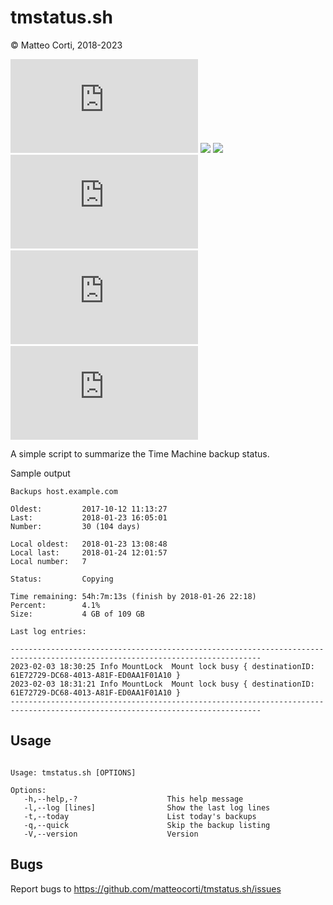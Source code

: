 
# tmstatus.sh

&copy; Matteo Corti, 2018-2023

![](https://img.shields.io/github/v/release/matteocorti/tmstatus.sh)&nbsp;![](https://img.shields.io/github/downloads/matteocorti/tmstatus.sh/latest/total)&nbsp;![](https://img.shields.io/github/downloads/matteocorti/tmstatus.sh/total)&nbsp;![](https://img.shields.io/github/license/matteocorti/tmstatus.sh)&nbsp;![](https://img.shields.io/github/stars/matteocorti/tmstatus.sh)&nbsp;![](https://img.shields.io/github/forks/matteocorti/tmstatus.sh)

A simple script to summarize the Time Machine backup status.

Sample output

```text
Backups host.example.com

Oldest:         2017-10-12 11:13:27
Last:           2018-01-23 16:05:01
Number:         30 (104 days)

Local oldest:   2018-01-23 13:08:48
Local last:     2018-01-24 12:01:57
Local number:   7

Status:         Copying

Time remaining: 54h:7m:13s (finish by 2018-01-26 22:18)
Percent:        4.1%
Size:           4 GB of 109 GB

Last log entries:

------------------------------------------------------------------------------------------------------------------------------
2023-02-03 18:30:25 Info MountLock  Mount lock busy { destinationID: 61E72729-DC68-4013-A81F-ED0AA1F01A10 }
2023-02-03 18:31:21 Info MountLock  Mount lock busy { destinationID: 61E72729-DC68-4013-A81F-ED0AA1F01A10 }
------------------------------------------------------------------------------------------------------------------------------
```

## Usage

```text

Usage: tmstatus.sh [OPTIONS]

Options:
   -h,--help,-?                    This help message
   -l,--log [lines]                Show the last log lines
   -t,--today                      List today's backups
   -q,--quick                      Skip the backup listing
   -V,--version                    Version
```

## Bugs

Report bugs to https://github.com/matteocorti/tmstatus.sh/issues
